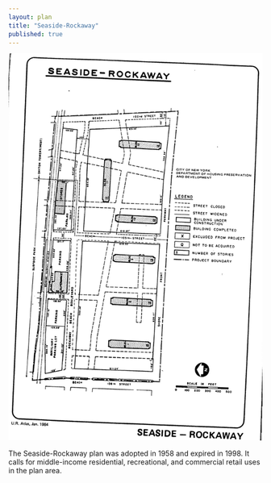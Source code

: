 ```yaml
---
layout: plan
title: "Seaside-Rockaway"
published: true
---
```


<!---![Seaside-Rockaway, NYC Department of Housing Preservation and Development. Community Development Progress Report: 1968. Prepared and edited by Nathan Sobel. New York City, 1968.](Seaside Rockaway 1968.png)-->
![Seaside-Rockaway, NYC Department of Housing Preservation and Development. Atlas of Urban Renewal Project Areas in the City of New York. Prepared and edited by Nathan Sobel. New York City, 1984.](Seaside-Rockaway.jpg)

The Seaside-Rockaway plan was adopted in 1958 and expired in 1998. It calls for middle-income residential, recreational, and commercial retail uses in the plan area.
